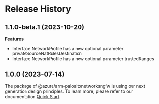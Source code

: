# Release History
    
## 1.1.0-beta.1 (2023-10-20)
    
**Features**

  - Interface NetworkProfile has a new optional parameter privateSourceNatRulesDestination
  - Interface NetworkProfile has a new optional parameter trustedRanges
    
    
## 1.0.0 (2023-07-14)

The package of @azure/arm-paloaltonetworksngfw is using our next generation design principles. To learn more, please refer to our documentation [Quick Start](https://aka.ms/js-track2-quickstart).
